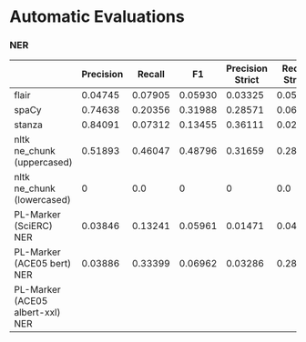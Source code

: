 # Automatic Evaluations

### NER

|                                  | Precision | Recall  | F1      | Precision Strict | Recall Strict | F1 Strict |
|----------------------------------|-----------|---------|---------|------------------|---------------|-----------|
| flair                            | 0.04745   | 0.07905 | 0.05930 | 0.03325          | 0.05534       | 0.04154   |
| spaCy                            | 0.74638   | 0.20356 | 0.31988 | 0.28571          | 0.06719       | 0.10880   |
| stanza                           | 0.84091   | 0.07312 | 0.13455 | 0.36111          | 0.02569       | 0.04797   |
| nltk ne_chunk (uppercased)       | 0.51893   | 0.46047 | 0.48796 | 0.31659          | 0.28656       | 0.30082   |
| nltk ne_chunk (lowercased)       | 0         | 0.0     | 0       | 0                | 0.0           | 0         |
| PL-Marker (SciERC) NER           | 0.03846   | 0.13241 | 0.05961 | 0.01471          | 0.04941       | 0.02267   |
| PL-Marker (ACE05 bert) NER       | 0.03886   | 0.33399 | 0.06962 | 0.03286          | 0.28063       | 0.05882   |
| PL-Marker (ACE05 albert-xxl) NER |    |  |  |           |        |    |